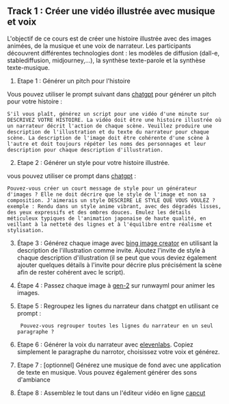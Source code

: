 ## Track 1 : Créer une vidéo illustrée avec musique et voix

L'objectif de ce cours est de créer une histoire illustrée avec des images animées, de la musique et une voix de narrateur. Les participants découvrent différentes technologies dont : les modèles de diffusion (dall-e, stablediffusion, midjourney,...), la synthèse texte-parole et la synthèse texte-musique.

1. Etape 1 : Générer un pitch pour l'histoire 

Vous pouvez utiliser le prompt suivant dans [chatgpt](https://chat.openai.com) pour générer un pitch pour votre histoire : 

    S'il vous plaît, générez un script pour une vidéo d'une minute sur DESCRIVEZ VOTRE HISTOIRE. La vidéo doit être une histoire illustrée où un narrateur décrit l'action de chaque scène. Veuillez produire une description de l'illustration et du texte du narrateur pour chaque scène. La description de l'image doit être cohérente d'une scène à l'autre et doit toujours répéter les noms des personnages et leur description pour chaque description d'illustration.


2. Etape 2 : Générer un style pour votre histoire illustrée.

vous pouvez utiliser ce prompt dans [chatgpt](https://chat.openai.com) :

    Pouvez-vous créer un court message de style pour un générateur d'images ? Elle ne doit décrire que le style de l'image et non sa composition. J'aimerais un style DESCRIRE LE STYLE QUE VOUS VOULEZ ?
    exemple : Rendu dans un style anime vibrant, avec des dégradés lisses, des yeux expressifs et des ombres douces. Emulez les détails méticuleux typiques de l'animation japonaise de haute qualité, en veillant à la netteté des lignes et à l'équilibre entre réalisme et stylisation.

3. Étape 3 : Générez chaque image avec [bing image creator](https://www.bing.com/create) en utilisant la description de l'illustration comme invite. Ajoutez l'invite de style à chaque description d'illustration (il se peut que vous deviez également ajouter quelques détails à l'invite pour décrire plus précisément la scène afin de rester cohérent avec le script).

4. Étape 4 : Passez chaque image à [gen-2](https://research.runwayml.com/gen2) sur runwayml pour animer les images.

5. Etape 5 : Regroupez les lignes du narrateur dans chatgpt en utilisant ce prompt : 

        Pouvez-vous regrouper toutes les lignes du narrateur en un seul paragraphe ?

6. Etape 6 : Générer la voix du narrateur avec [elevenlabs](https://elevenlabs.io/). Copiez simplement le paragraphe du narrotor, choisissez votre voix et générez.

7. Etape 7 : [optionnel] Générez une musique de fond avec une application de texte en musique. Vous pouvez également générer des sons d'ambiance

8. Étape 8 : Assemblez le tout dans un l'éditeur vidéo en ligne [capcut](https://www.capcut.com')

